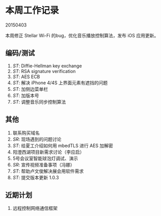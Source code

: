 # 本周工作记录

20150403

本周修正 Stellar Wi-Fi 的bug，优化音乐播放控制算法，发布 iOS 应用更新。

## 编码/测试

1. *ST*: Diffie-Hellman key exchange
2. *ST*: RSA signature verification
3. *ST*: AES ECB
4. *ST*: 解决 iPhone 4/4S 上界面元素有遮挡的问题
5. *ST*: 加侧边菜单栏
6. *ST*: 加版本号
7. *ST*: 调整音乐同步控制算法

## 其他

1. 联系购买域名
2. *SR*: 现场遇到的问题讨论
3. *ST*: 给夏工介绍如何用 mbedTLS 进行 AES 加解密
4. 阳澄西湖项目新需求讨论（李应启）
5. 5号会议室智能球泡灯调试、演示
6. *SR*: 宣传视频准备事项（冯娜）
7. *ST*: 帮助卢文俊解决展会用软件需求
8. *ST*: 提交版本更新 1.0.3


## 近期计划

1. 远程控制网络通信框架
